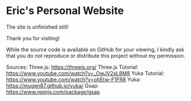 # Eric's Personal Website

The site is unfinished still!

Thank you for visiting!

While the source code is available on GitHub for your viewing, I kindly ask that you do not reproduce or distribute this project without my permission.

Sources:
Three.js: https://threejs.org/
Three.js Tutorial: https://www.youtube.com/watch?v=_OwJV2xL8M8
Yuka Tutorial: https://www.youtube.com/watch?v=ohEtw-F1FR8
Yuka: https://mugen87.github.io/yuka/
Gsap: https://www.npmjs.com/package/gsap
